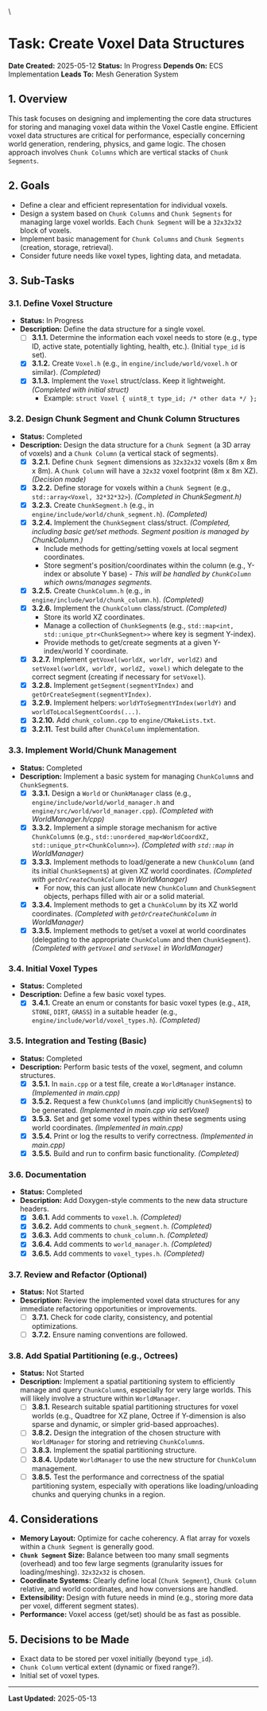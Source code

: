 \
# Task: Create Voxel Data Structures

**Date Created:** 2025-05-12
**Status:** In Progress
**Depends On:** ECS Implementation
**Leads To:** Mesh Generation System

## 1. Overview
This task focuses on designing and implementing the core data structures for storing and managing voxel data within the Voxel Castle engine. Efficient voxel data structures are critical for performance, especially concerning world generation, rendering, physics, and game logic. The chosen approach involves `Chunk Columns` which are vertical stacks of `Chunk Segments`.

## 2. Goals
*   Define a clear and efficient representation for individual voxels.
*   Design a system based on `Chunk Columns` and `Chunk Segments` for managing large voxel worlds. Each `Chunk Segment` will be a `32x32x32` block of voxels.
*   Implement basic management for `Chunk Columns` and `Chunk Segments` (creation, storage, retrieval).
*   Consider future needs like voxel types, lighting data, and metadata.

## 3. Sub-Tasks

### 3.1. Define Voxel Structure
*   **Status:** In Progress
*   **Description:** Define the data structure for a single voxel.
    *   [ ] **3.1.1.** Determine the information each voxel needs to store (e.g., type ID, active state, potentially lighting, health, etc.). (Initial `type_id` is set).
    *   [x] **3.1.2.** Create `Voxel.h` (e.g., in `engine/include/world/voxel.h` or similar). *(Completed)*
    *   [x] **3.1.3.** Implement the `Voxel` struct/class. Keep it lightweight. *(Completed with initial struct)*
        *   Example: `struct Voxel { uint8_t type_id; /* other data */ };`

### 3.2. Design Chunk Segment and Chunk Column Structures
*   **Status:** Completed
*   **Description:** Design the data structure for a `Chunk Segment` (a 3D array of voxels) and a `Chunk Column` (a vertical stack of segments).
    *   [x] **3.2.1.** Define `Chunk Segment` dimensions as `32x32x32` voxels (8m x 8m x 8m). A `Chunk Column` will have a `32x32` voxel footprint (8m x 8m XZ). *(Decision made)*
    *   [x] **3.2.2.** Define storage for voxels within a `Chunk Segment` (e.g., `std::array<Voxel, 32*32*32>`). *(Completed in ChunkSegment.h)*
    *   [x] **3.2.3.** Create `ChunkSegment.h` (e.g., in `engine/include/world/chunk_segment.h`). *(Completed)*
    *   [x] **3.2.4.** Implement the `ChunkSegment` class/struct. *(Completed, including basic get/set methods. Segment position is managed by ChunkColumn.)*
        *   Include methods for getting/setting voxels at local segment coordinates.
        *   Store segment's position/coordinates within the column (e.g., Y-index or absolute Y base) - *This will be handled by `ChunkColumn` which owns/manages segments.*
    *   [x] **3.2.5.** Create `ChunkColumn.h` (e.g., in `engine/include/world/chunk_column.h`). *(Completed)*
    *   [x] **3.2.6.** Implement the `ChunkColumn` class/struct. *(Completed)*
        *   Store its world XZ coordinates.
        *   Manage a collection of `ChunkSegment`s (e.g., `std::map<int, std::unique_ptr<ChunkSegment>>` where key is segment Y-index).
        *   Provide methods to get/create segments at a given Y-index/world Y coordinate.
    *   [x] **3.2.7.** Implement `getVoxel(worldX, worldY, worldZ)` and `setVoxel(worldX, worldY, worldZ, voxel)` which delegate to the correct segment (creating if necessary for `setVoxel`).
    *   [x] **3.2.8.** Implement `getSegment(segmentYIndex)` and `getOrCreateSegment(segmentYIndex)`.
    *   [x] **3.2.9.** Implement helpers: `worldYToSegmentYIndex(worldY)` and `worldToLocalSegmentCoords(...)`.
    *   [x] **3.2.10.** Add `chunk_column.cpp` to `engine/CMakeLists.txt`.
    *   [x] **3.2.11.** Test build after `ChunkColumn` implementation.

### 3.3. Implement World/Chunk Management
*   **Status:** Completed
*   **Description:** Implement a basic system for managing `ChunkColumn`s and `ChunkSegment`s.
    *   [x] **3.3.1.** Design a `World` or `ChunkManager` class (e.g., `engine/include/world/world_manager.h` and `engine/src/world/world_manager.cpp`). *(Completed with WorldManager.h/cpp)*
    *   [x] **3.3.2.** Implement a simple storage mechanism for active `ChunkColumn`s (e.g., `std::unordered_map<WorldCoordXZ, std::unique_ptr<ChunkColumn>>`). *(Completed with `std::map` in WorldManager)*
    *   [x] **3.3.3.** Implement methods to load/generate a new `ChunkColumn` (and its initial `ChunkSegment`s) at given XZ world coordinates. *(Completed with `getOrCreateChunkColumn` in WorldManager)*
        *   For now, this can just allocate new `ChunkColumn` and `ChunkSegment` objects, perhaps filled with air or a solid material.
    *   [x] **3.3.4.** Implement methods to get a `ChunkColumn` by its XZ world coordinates. *(Completed with `getOrCreateChunkColumn` in WorldManager)*
    *   [x] **3.3.5.** Implement methods to get/set a voxel at world coordinates (delegating to the appropriate `ChunkColumn` and then `ChunkSegment`). *(Completed with `getVoxel` and `setVoxel` in WorldManager)*

### 3.4. Initial Voxel Types
*   **Status:** Completed
*   **Description:** Define a few basic voxel types.
    *   [x] **3.4.1.** Create an enum or constants for basic voxel types (e.g., `AIR`, `STONE`, `DIRT`, `GRASS`) in a suitable header (e.g., `engine/include/world/voxel_types.h`). *(Completed)*

### 3.5. Integration and Testing (Basic)
*   **Status:** Completed
*   **Description:** Perform basic tests of the voxel, segment, and column structures.
    *   [x] **3.5.1.** In `main.cpp` or a test file, create a `WorldManager` instance. *(Implemented in main.cpp)*
    *   [x] **3.5.2.** Request a few `ChunkColumn`s (and implicitly `ChunkSegment`s) to be generated. *(Implemented in main.cpp via setVoxel)*
    *   [x] **3.5.3.** Set and get some voxel types within these segments using world coordinates. *(Implemented in main.cpp)*
    *   [x] **3.5.4.** Print or log the results to verify correctness. *(Implemented in main.cpp)*
    *   [x] **3.5.5.** Build and run to confirm basic functionality. *(Completed)*

### 3.6. Documentation
*   **Status:** Completed
*   **Description:** Add Doxygen-style comments to the new data structure headers.
    *   [x] **3.6.1.** Add comments to `voxel.h`. *(Completed)*
    *   [x] **3.6.2.** Add comments to `chunk_segment.h`. *(Completed)*
    *   [x] **3.6.3.** Add comments to `chunk_column.h`. *(Completed)*
    *   [x] **3.6.4.** Add comments to `world_manager.h`. *(Completed)*
    *   [x] **3.6.5.** Add comments to `voxel_types.h`. *(Completed)*

### 3.7. Review and Refactor (Optional)
*   **Status:** Not Started
*   **Description:** Review the implemented voxel data structures for any immediate refactoring opportunities or improvements.
    *   [ ] **3.7.1.** Check for code clarity, consistency, and potential optimizations.
    *   [ ] **3.7.2.** Ensure naming conventions are followed.

### 3.8. Add Spatial Partitioning (e.g., Octrees)
*   **Status:** Not Started
*   **Description:** Implement a spatial partitioning system to efficiently manage and query `ChunkColumn`s, especially for very large worlds. This will likely involve a structure within `WorldManager`.
    *   [ ] **3.8.1.** Research suitable spatial partitioning structures for voxel worlds (e.g., Quadtree for XZ plane, Octree if Y-dimension is also sparse and dynamic, or simpler grid-based approaches).
    *   [ ] **3.8.2.** Design the integration of the chosen structure with `WorldManager` for storing and retrieving `ChunkColumn`s.
    *   [ ] **3.8.3.** Implement the spatial partitioning structure.
    *   [ ] **3.8.4.** Update `WorldManager` to use the new structure for `ChunkColumn` management.
    *   [ ] **3.8.5.** Test the performance and correctness of the spatial partitioning system, especially with operations like loading/unloading chunks and querying chunks in a region.

## 4. Considerations
*   **Memory Layout:** Optimize for cache coherency. A flat array for voxels within a `Chunk Segment` is generally good.
*   **`Chunk Segment` Size:** Balance between too many small segments (overhead) and too few large segments (granularity issues for loading/meshing). `32x32x32` is chosen.
*   **Coordinate Systems:** Clearly define local (`Chunk Segment`), `Chunk Column` relative, and world coordinates, and how conversions are handled.
*   **Extensibility:** Design with future needs in mind (e.g., storing more data per voxel, different segment states).
*   **Performance:** Voxel access (get/set) should be as fast as possible.

## 5. Decisions to be Made
*   Exact data to be stored per voxel initially (beyond `type_id`).
*   `Chunk Column` vertical extent (dynamic or fixed range?).
*   Initial set of voxel types.

---
**Last Updated:** 2025-05-13
